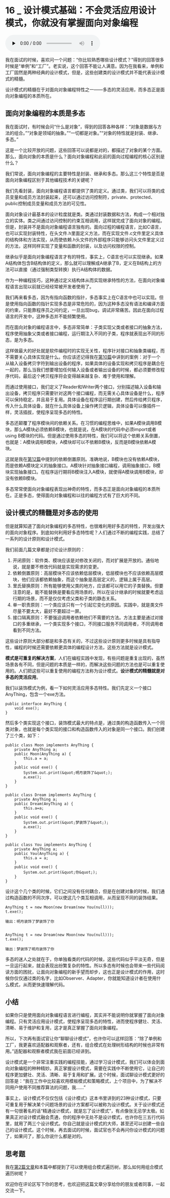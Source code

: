 # 16 _ 设计模式基础：不会灵活应用设计模式，你就没有掌握面向对象编程

<audio id="audio" title="16 | 设计模式基础：不会灵活应用设计模式，你就没有掌握面向对象编程" controls="" preload="none"><source id="mp3" src="https://static001.geekbang.org/resource/audio/23/f9/2366bfe566484acc772b3f6450ca98f9.mp3"></audio>

我在面试的时候，喜欢问一个问题：“你比较熟悉哪些设计模式？”得到的回答很多时候是“单例”和“工厂”。老实说，这个回答不能让人满意。因为在我看来，单例和工厂固然是两种经典的设计模式，但是，这些创建类的设计模式并不能代表设计模式的精髓。

设计模式的精髓在于对面向对象编程特性之一——多态的灵活应用，而多态正是面向对象编程的本质所在。

## 面向对象编程的本质是多态

我在面试时，有时候会问“什么是对象”，得到的回答各种各样：“对象是数据与方法的组合。”“对象是领域的抽象。”“一切都是对象。”“对象的特性就是封装、继承、多态。”

这是一个比较开放的问题，这些回答可以说都是对的，都描述了对象的某个方面。那么，面向对象的本质是什么？面向对象编程和此前的面向过程编程的核心区别是什么？

我们常说，面向对象编程的主要特性是封装、继承和多态。那么这三个特性是否是面向对象编程区别于其他编程技术的关键呢？

我们先看封装，面向对象编程语言都提供了类的定义。通过类，我们可以将类的成员变量和成员方法封装起来，还可以通过访问控制符，private、protected、public控制成员变量和成员方法的可见性。

面向对象设计最基本的设计粒度就是类。类通过封装数据和方法，构成一个相对独立的实体。类之间通过访问控制的约束互相调用，这样就完成了面向对象的编程。但是，封装并不是面向对象编程语言独有的。面向过程的编程语言，比如C语言，也可以实现封装特性，在头文件.h里面定义方法，而在实现文件.c文件里定义具体的结构体和方法实现，从而使依赖.h头文件的外部程序只能够访问头文件里定义过的方法，这样同样实现了变量和函数的封装，以及访问权限的控制。

继承似乎是面向对象编程语言才有的特性，事实上，C语言也可以实现继承。如果A结构体包含B结构体的定义，那么就可以理解成A继承了B，定义在B结构上的方法可以直接（通过强制类型转换）执行A结构体的数据。

作为一种编程技巧，这种通过定义结构体从而实现继承特性的方法，在面向对象编程语言出现以前就已经经常被开发者使用了。

我们再来看多态，因为有指向函数的指针，多态事实上在C语言中也可以实现。但是使用指向函数的指针实现多态是非常危险的，因为这种多态没有语法和编译方面的约束，只能靠程序员之间约定，一旦出现bug，调试非常痛苦。因此在面向过程语言的开发中，这种多态并不能频繁使用。

而在面向对象的编程语言中，多态非常简单：子类实现父类或者接口的抽象方法，程序使用抽象父类或者接口编程，运行期注入不同的子类，程序就表现出不同的形态，是为多态。

这样做最大的好处就是软件编程时的实现无关性，程序针对接口和抽象类编程，而不需要关心具体实现是什么。你应该还记得我在[第10篇](https://time.geekbang.org/column/article/177870)中讲到的案例：对于一个从输入设备拷贝字符到输出设备的程序，如果具体的设备实现和拷贝程序是耦合在一起的，那么当我们想要增加任何输入设备或者输出设备的时候，都必须要修改程序代码，最后这个拷贝程序将会变得越来越复杂、难于使用和理解。

而通过使用接口，我们定义了Reader和Writer两个接口，分别描述输入设备和输出设备，拷贝程序只需要针对这两个接口编程，而无需关心具体设备是什么，程序可以保持稳定，并且易于复用。具体设备在程序运行期创建，然后传给拷贝程序，传入什么具体设备，就在什么具体设备上操作拷贝逻辑，具体设备可以像插件一样，灵活插拔，使程序呈现多态的特性。

多态还颠覆了程序模块间的依赖关系。在习惯的编程思维中，如果A模块调用B模块，那么A模块必须依赖B模块，也就是说，在A模块的代码中必须import或者using B模块的代码。但是通过使用多态的特性，我们可以将这个依赖关系倒置，也就是：A模块调用B模块，A模块却可以不依赖B模块，反而是B模块依赖A模块。

这就是我在[第12篇](https://time.geekbang.org/column/article/179282)中提到的依赖倒置原则。准确地说，B模块也没有依赖A模块，而是依赖A模块定义的抽象接口。A模块针对抽象接口编程，调用抽象接口，B模块实现抽象接口。在程序运行期将B模块注入A模块，就使得A模块调用B模块，却没有依赖B模块。

多态常常使面向对象编程表现出神奇的特性，而多态正是面向对象编程的本质所在。正是多态，使得面向对象编程和以往的编程方式有了巨大的不同。

## 设计模式的精髓是对多态的使用

但是就算知道了面向对象编程的多态特性，也很难利用好多态的特性，开发出强大的面向对象程序。到底如何利用好多态特性呢？人们通过不断的编程实践，总结了一系列的设计原则和设计模式。

我们前面几篇文章都是讨论设计原则的：

1. 开闭原则：软件类、模块应该是对修改关闭的，而对扩展是开放的。通俗地说，就是要不修改代码就是实现需求的变更。
1. 依赖倒置原则：高层模块不应该依赖低层模块，低层模块也不应该依赖高层模块，他们应该都依赖抽象，而这个抽象是高层定义的，逻辑上属于高层。
1. 里氏替换原则：所有能够使用父类的地方，应该都可以用它的子类替换。但要注意的是，能不能替换是要看应用场景的，所以在设计继承的时候就要考虑运行期的场景，而不是仅仅考虑父类和子类的静态关系。
1. 单一职责原则：一个类应该只有一个引起它变化的原因。实践中，就是类文件尽量不要太大，最好不要超过一屏。
1. 接口隔离原则：不要强迫调用者依赖他们不需要的方法。方法主要是通过对接口的多重继承，一个类实现多个接口，不同接口服务不同调用者，不同调用者看到不同方法。

这些设计原则大部分都是和多态有关的，不过这些设计原则更多时候是具有指导性，编程的时候还需要依赖更具体的编程设计方法，这些方法就是设计模式。

**模式是可重复的解决方案**，人们在编程实践中发现，有些问题是重复出现的，虽然场景各有不同，但是问题的本质是一样的，而解决这些问题的方法也是可以重复使用的。人们把这些可以重复使用的编程方法称为设计模式。**设计模式的精髓就是对多态的灵活应用**。

我们以装饰模式为例，看一下如何灵活应用多态特性。我们先定义一个接口AnyThing，包含一个exe方法。

```
public interface AnyThing {
	void exe();
}

```

然后多个类实现这个接口，装饰模式最大的特点是，通过类的构造函数传入一个同类对象，也就是每个类实现的接口和构造函数传入的对象是同一个接口。我们创建了三个类，如下：

```
public class Moon implements AnyThing {
	private AnyThing a;
	public Moon(AnyThing a) {
		this.a = a;
	}
	public void exe() {
		System.out.print(&quot;明月装饰了&quot;);
		a.exe();
	}
}

public class Dream implements AnyThing {
	private AnyThing a;
	public Dream(AnyThing a) {
		this.a=a;
	}
	public void exe() {
		System.out.print(&quot;梦装饰了&quot;);
		a.exe();
	}
}

public class You implements AnyThing {
	private AnyThing a;
	public You(AnyThing a) {
		this.a = a;
	}
	public void exe() {
		System.out.print(&quot;你&quot;);
	}
}

```

设计这个几个类的时候，它们之间没有任何耦合，但是在创建对象的时候，我们通过构造函数的不同次序，可以使这几个类互相调用，从而呈现不同的装饰结果。

```
AnyThing t = new Moon(new Dream(new You(null)));
t.exe();

输出：明月装饰了梦装饰了你


AnyThing t = new Dream(new Moon(new You(null)));
t.exe();

输出：梦装饰了明月装饰了你

```

多态的迷人之处就在于，你单独看类的代码的时候，这些代码似乎平淡无奇，但是一旦运行起来，就会表现出纷繁复杂的特性。所以多态有时候也会带来一些代码阅读方面的困扰，让面向对象编程的新手望而却步，这也正是设计模式的作用，这时候你仅仅通过类的名字，比如Observer、Adapter，你就能知道设计者在使用什么模式，从而更快速理解代码。

## 小结

如果你只是使用面向对象编程语言进行编程，其实并不能说明你就掌握了面向对象编程。只有灵活应用设计模式，使程序呈现多态的特性，进而使程序健壮、灵活、清晰、易于维护和复用，这才是真正掌握了面向对象编程。

所以，下次再有面试官让你“聊聊设计模式”，也许你可以这样回答：“除了单例和工厂，我更喜欢适配器和观察者，还有，组合模式在处理树形结构的时候也非常有用。”适配器和观察者模式我在前面已经讲到。

设计模式是一个非常注重实践的编程技能，通过学习设计模式，我们可以体会到面向对象编程的种种精妙。真正掌握设计模式，需要在实践中不断使用它，让自己的程序更加健壮、灵活、清晰、易于复用和扩展。这个时候，面试聊设计模式更好的回答是：“我在工作中比较喜欢用模板模式和策略模式，上个项目中，为了解决不同用户使用不同推荐算法的问题，我……”

事实上，设计模式不仅仅包括《设计模式》这本书里讲到的23种设计模式，只要可重复用于解决某个问题场景的设计方案都可以被称为设计模式。关于设计模式还有一句很著名的话“精通设计模式，就是忘了设计模式”，有点像张无忌学太极。如果真正对设计模式融会贯通，你的程序中无处不是设计模式，也许你在三五行代码里，就用了两三个设计模式。你自己就是设计模式的大师，甚至还可以创建一些自己的设计模式。这个时候，再去面试的时候，面试官也不会再问你设计模式的问题了，如果问了，那么你说什么都是对的。

## 思考题

我在[第2篇文章](https://time.geekbang.org/column/article/167938)和本篇中都提到了可以使用组合模式遍历树，那么如何用组合模式遍历树呢？

欢迎你在评论区写下你的思考，也欢迎把这篇文章分享给你的朋友或者同事，一起交流一下。
